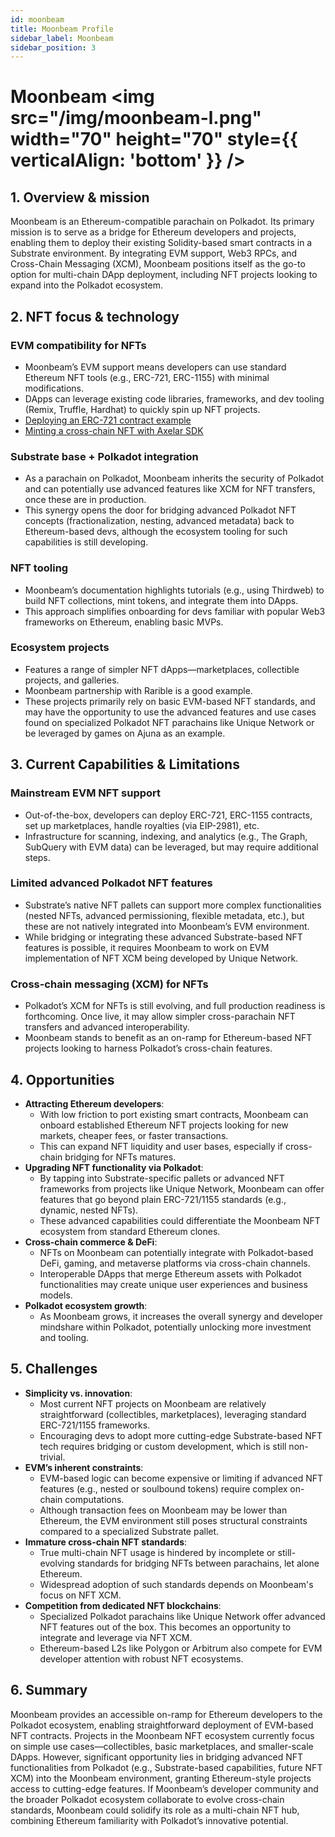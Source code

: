 ```yaml
---
id: moonbeam
title: Moonbeam Profile
sidebar_label: Moonbeam
sidebar_position: 3
---
```


# Moonbeam <img src="/img/moonbeam-l.png" width="70" height="70" style={{ verticalAlign: 'bottom' }} />


## 1. Overview & mission

Moonbeam is an Ethereum-compatible parachain on Polkadot. Its primary mission is to serve as a bridge for Ethereum developers and projects, enabling them to deploy their existing Solidity-based smart contracts in a Substrate environment. By integrating EVM support, Web3 RPCs, and Cross-Chain Messaging (XCM), Moonbeam positions itself as the go-to option for multi-chain DApp deployment, including NFT projects looking to expand into the Polkadot ecosystem.

## 2. NFT focus & technology

### EVM compatibility for NFTs

- Moonbeam’s EVM support means developers can use standard Ethereum NFT tools (e.g., ERC-721, ERC-1155) with minimal modifications.
- DApps can leverage existing code libraries, frameworks, and dev tooling (Remix, Truffle, Hardhat) to quickly spin up NFT projects.
- [Deploying an ERC-721 contract example](https://docs.moonbeam.network/tutorials/eth-api/thirdweb/)
- [Minting a cross-chain NFT with Axelar SDK](https://docs.moonbeam.network/tutorials/interoperability/using-axelar-sdk/)

### Substrate base + Polkadot integration

- As a parachain on Polkadot, Moonbeam inherits the security of Polkadot and can potentially use advanced features like XCM for NFT transfers, once these are in production.
- This synergy opens the door for bridging advanced Polkadot NFT concepts (fractionalization, nesting, advanced metadata) back to Ethereum-based devs, although the ecosystem tooling for such capabilities is still developing.

### NFT tooling

- Moonbeam’s documentation highlights tutorials (e.g., using Thirdweb) to build NFT collections, mint tokens, and integrate them into DApps.
- This approach simplifies onboarding for devs familiar with popular Web3 frameworks on Ethereum, enabling basic MVPs.

### Ecosystem projects

- Features a range of simpler NFT dApps—marketplaces, collectible projects, and galleries.
- Moonbeam partnership with Rarible is a good example.
- These projects primarily rely on basic EVM-based NFT standards, and may have the opportunity to use the advanced features and use cases found on specialized Polkadot NFT parachains like Unique Network or be leveraged by games on Ajuna as an example.

## 3. Current Capabilities & Limitations

### Mainstream EVM NFT support

- Out-of-the-box, developers can deploy ERC-721, ERC-1155 contracts, set up marketplaces, handle royalties (via EIP-2981), etc.
- Infrastructure for scanning, indexing, and analytics (e.g., The Graph, SubQuery with EVM data) can be leveraged, but may require additional steps.

### Limited advanced Polkadot NFT features

- Substrate’s native NFT pallets can support more complex functionalities (nested NFTs, advanced permissioning, flexible metadata, etc.), but these are not natively integrated into Moonbeam’s EVM environment.
- While bridging or integrating these advanced Substrate-based NFT features is possible, it requires Moonbeam to work on EVM implementation of NFT XCM being developed by Unique Network.

### Cross-chain messaging (XCM) for NFTs

- Polkadot’s XCM for NFTs is still evolving, and full production readiness is forthcoming. Once live, it may allow simpler cross-parachain NFT transfers and advanced interoperability.
- Moonbeam stands to benefit as an on-ramp for Ethereum-based NFT projects looking to harness Polkadot’s cross-chain features.

## 4. Opportunities

- **Attracting Ethereum developers**:
  - With low friction to port existing smart contracts, Moonbeam can onboard established Ethereum NFT projects looking for new markets, cheaper fees, or faster transactions.
  - This can expand NFT liquidity and user bases, especially if cross-chain bridging for NFTs matures.
- **Upgrading NFT functionality via Polkadot**:
  - By tapping into Substrate-specific pallets or advanced NFT frameworks from projects like Unique Network, Moonbeam can offer features that go beyond plain ERC-721/1155 standards (e.g., dynamic, nested NFTs).
  - These advanced capabilities could differentiate the Moonbeam NFT ecosystem from standard Ethereum clones.
- **Cross-chain commerce & DeFi**:
  - NFTs on Moonbeam can potentially integrate with Polkadot-based DeFi, gaming, and metaverse platforms via cross-chain channels.
  - Interoperable DApps that merge Ethereum assets with Polkadot functionalities may create unique user experiences and business models.
- **Polkadot ecosystem growth**:
  - As Moonbeam grows, it increases the overall synergy and developer mindshare within Polkadot, potentially unlocking more investment and tooling.

## 5. Challenges

- **Simplicity vs. innovation**:
  - Most current NFT projects on Moonbeam are relatively straightforward (collectibles, marketplaces), leveraging standard ERC-721/1155 frameworks.
  - Encouraging devs to adopt more cutting-edge Substrate-based NFT tech requires bridging or custom development, which is still non-trivial.
- **EVM’s inherent constraints**:
  - EVM-based logic can become expensive or limiting if advanced NFT features (e.g., nested or soulbound tokens) require complex on-chain computations.
  - Although transaction fees on Moonbeam may be lower than Ethereum, the EVM environment still poses structural constraints compared to a specialized Substrate pallet.
- **Immature cross-chain NFT standards**:
  - True multi-chain NFT usage is hindered by incomplete or still-evolving standards for bridging NFTs between parachains, let alone Ethereum.
  - Widespread adoption of such standards depends on Moonbeam's focus on NFT XCM.
- **Competition from dedicated NFT blockchains**:
  - Specialized Polkadot parachains like Unique Network offer advanced NFT features out of the box. This becomes an opportunity to integrate and leverage via NFT XCM.
  - Ethereum-based L2s like Polygon or Arbitrum also compete for EVM developer attention with robust NFT ecosystems.

## 6. Summary

Moonbeam provides an accessible on-ramp for Ethereum developers to the Polkadot ecosystem, enabling straightforward deployment of EVM-based NFT contracts. Projects in the Moonbeam NFT ecosystem currently focus on simple use cases—collectibles, basic marketplaces, and smaller-scale DApps. However, significant opportunity lies in bridging advanced NFT functionalities from Polkadot (e.g., Substrate-based capabilities, future NFT XCM) into the Moonbeam environment, granting Ethereum-style projects access to cutting-edge features. If Moonbeam’s developer community and the broader Polkadot ecosystem collaborate to evolve cross-chain standards, Moonbeam could solidify its role as a multi-chain NFT hub, combining Ethereum familiarity with Polkadot’s innovative potential.
